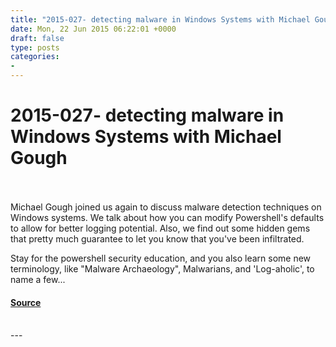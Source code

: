 ```yaml
---
title: "2015-027- detecting malware in Windows Systems with Michael Gough"
date: Mon, 22 Jun 2015 06:22:01 +0000
draft: false
type: posts
categories: 
- 
---
```

# 2015-027- detecting malware in Windows Systems with Michael Gough

<br/>

<br/>
Michael Gough joined us again to discuss malware detection techniques on Windows systems. We talk about how you can modify Powershell's defaults to allow for better logging potential. Also, we find out some hidden gems that pretty much guarantee to let you know that you've been infiltrated. 

Stay for the powershell security education, and you also learn some new terminology, like "Malware Archaeology", Malwarians, and 'Log-aholic', to name a few...

#### [Source](https://traffic.libsyn.com/secure/brakeingsecurity/2015-027-Michael_gough_pt1.mp3)

<br/>
---
